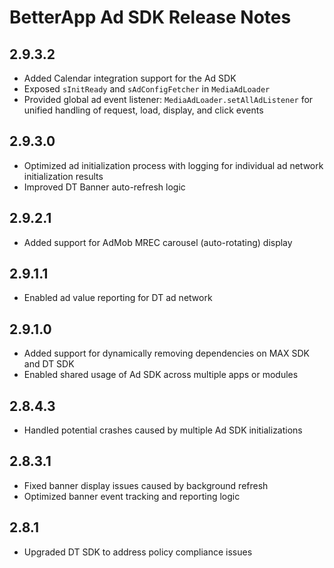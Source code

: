 # BetterApp Ad SDK Release Notes

## 2.9.3.2
- Added Calendar integration support for the Ad SDK
- Exposed `sInitReady` and `sAdConfigFetcher` in `MediaAdLoader`
- Provided global ad event listener: `MediaAdLoader.setAllAdListener` for unified handling of request, load, display, and click events

## 2.9.3.0
- Optimized ad initialization process with logging for individual ad network initialization results
- Improved DT Banner auto-refresh logic

## 2.9.2.1
- Added support for AdMob MREC carousel (auto-rotating) display

## 2.9.1.1
- Enabled ad value reporting for DT ad network

## 2.9.1.0
- Added support for dynamically removing dependencies on MAX SDK and DT SDK
- Enabled shared usage of Ad SDK across multiple apps or modules

## 2.8.4.3
- Handled potential crashes caused by multiple Ad SDK initializations

## 2.8.3.1
- Fixed banner display issues caused by background refresh
- Optimized banner event tracking and reporting logic

## 2.8.1
- Upgraded DT SDK to address policy compliance issues
